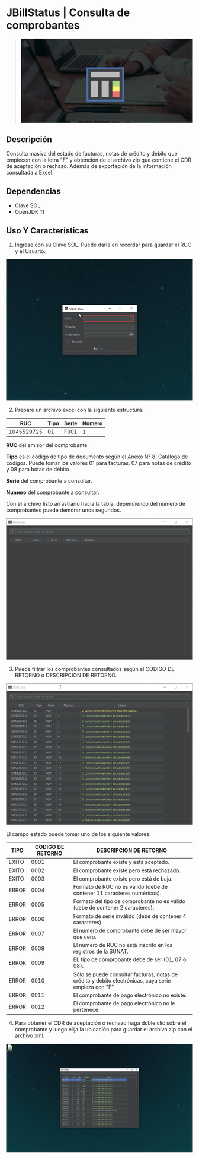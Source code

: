 # JBillStatus | Consulta de comprobantes

> ![header](./README/header.png)

## Descripción

Consulta masiva del estado de facturas, notas de crédito y debito que empiecen con la letra "F" y obtención de el archivo zip que contiene el CDR de aceptación o rechazo. Además de exportación de la información consultada a Excel.

## Dependencias

- Clave SOL
- OpenJDK 11

## Uso Y Características

1. Ingrese con su Clave SOL. Puede darle en recordar para guardar el RUC y el Usuario.

![image_1](https://github.com/nthny/JBillStatus/blob/master/screenshots/img_1.gif?raw=true)

2. Prepare un archivo excel con la siguiente estructura.

| RUC        | Tipo | Serie | Numero |
| ---------- | ---- | ----- | ------ |
| 1045529725 | 01   | F001  | 1      |

**RUC** del emisor del comprobante.

**Tipo** es el código de tipo de documento según el Anexo N° 8: Catálogo de códigos. Puede tomar los valores 01 para facturas, 07 para notas de crédito y 08 para botas de débito.

**Serie** del comprobante  a consultar.

**Numero** del comprobante a consultar.

Con el archivo listo arrastrarlo hacia la tabla, dependiendo del numero de comprobantes puede demorar unos segundos.
      
![image_2](https://github.com/nthny/JBillStatus/blob/master/screenshots/img_2.gif?raw=true)

3. Puede filtrar los comprobantes consultados según el CODIGO DE RETORNO o DESCRIPCION DE RETORNO.

![image_3](https://github.com/nthny/JBillStatus/blob/master/screenshots/img_3.gif?raw=true)

El campo estado puede tomar uno de los siguiente valores:

| TIPO  | CODIGO DE RETORNO | DESCRIPCION DE RETORNO                                       |
| ----- | ----------------- | ------------------------------------------------------------ |
| EXITO | 0001              | El comprobante existe y está aceptado.                       |
| EXITO | 0002              | El comprobante existe pero está rechazado.                   |
| EXITO | 0003              | El comprobante existe pero está de baja.                     |
| ERROR | 0004              | Formato de RUC no es válido (debe de contener 11 caracteres numéricos). |
| ERROR | 0005              | Formato del tipo de comprobante no es válido (debe de contener 2 caracteres). |
| ERROR | 0006              | Formato de serie inválido (debe de contener 4 caracteres).   |
| ERROR | 0007              | El numero de comprobante debe de ser mayor que cero.         |
| ERROR | 0008              | El número de RUC no está inscrito en los registros de la SUNAT. |
| ERROR | 0009              | EL tipo de comprobante debe de ser (01, 07 o 08).            |
| ERROR | 0010              | Sólo se puede consultar facturas, notas de crédito y debito electrónicas, cuya serie empieza con "F" |
| ERROR | 0011              | El comprobante de pago electrónico no existe.                |
| ERROR | 0012              | El comprobante de pago electrónico no le pertenece.          |

4. Para obtener el CDR de aceptación o rechazo haga doble clic sobre el comprobante y luego elija la ubicación para guardar el archivo zip con el archivo xml. 

![image_4](https://github.com/nthny/JBillStatus/blob/master/screenshots/img_4.gif?raw=true)